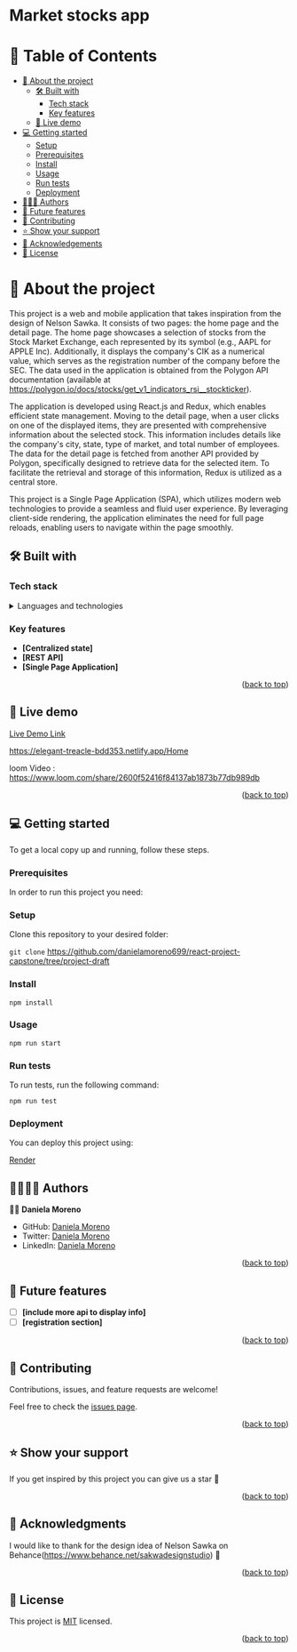<a name="readme-top"></a>

<div align="center">

</div>

# Market stocks app

# 📗 Table of Contents

- [📖 About the project](#about-project)
  - [🛠 Built with](#built-with)
    - [Tech stack](#tech-stack)
    - [Key features](#key-features)
  - [🚀 Live demo](#live-demo)
- [💻 Getting started](#getting-started)
  - [Setup](#setup)
  - [Prerequisites](#prerequisites)
  - [Install](#install)
  - [Usage](#usage)
  - [Run tests](#run-tests)
  - [Deployment](#deployment)
- [👷‍👷‍♀️ Authors](#authors)
- [🔭 Future features](#future-features)
- [🤝 Contributing](#contributing)
- [⭐️ Show your support](#support)
- [🙏 Acknowledgements](#acknowledgements)
- [📝 License](#license)

# 📖 About the project <a name="about-project"></a>

This project is a web and mobile application that takes inspiration from the design of Nelson Sawka. It consists of two pages: the home page and the detail page. The home page showcases a selection of stocks from the Stock Market Exchange, each represented by its symbol (e.g., AAPL for APPLE Inc). Additionally, it displays the company's CIK as a numerical value, which serves as the registration number of the company before the SEC. The data used in the application is obtained from the Polygon API documentation (available at https://polygon.io/docs/stocks/get_v1_indicators_rsi__stockticker).

The application is developed using React.js and Redux, which enables efficient state management. Moving to the detail page, when a user clicks on one of the displayed items, they are presented with comprehensive information about the selected stock. This information includes details like the company's city, state, type of market, and total number of employees. The data for the detail page is fetched from another API provided by Polygon, specifically designed to retrieve data for the selected item. To facilitate the retrieval and storage of this information, Redux is utilized as a central store.

This project is a Single Page Application (SPA), which utilizes modern web technologies to provide a seamless and fluid user experience. By leveraging client-side rendering, the application eliminates the need for full page reloads, enabling users to navigate within the page smoothly.

## 🛠 Built with <a name="built-with"></a>

### Tech stack <a name="tech-stack"></a>

<details>
  <summary>Languages and technologies</summary><br>
  <ul>
    <li><a href="#">React.js</a></li>
  </ul>
  <ul>
    <li><a href="#">Redux</a></li>
  </ul>
  <ul>
    <li><a href="#">JavaScript</a></li>
  </ul>
  <ul>
    <li><a href="#">HTML5</a></li>
  </ul>
  <ul>
    <li><a href="#">CSS3</a></li>
  </ul>
  <ul>
    <li><a href="#">Git</a></li>
  </ul>
  <ul>
    <li><a href="#">Jest</a></li>
  </ul>
  <ul>
    <li><a href="#">React-testing-library</a></li>
  </ul>
</details>

### Key features <a name="key-features"></a>

- **[Centralized state]**
- **[REST API]**
- **[Single Page Application]**

<p align="right">(<a href="#readme-top">back to top</a>)</p>

## 🚀 Live demo <a name="live-demo"></a>


 [Live Demo Link](https://j-c-s-v.github.io/webpack-to-do-list/) 

https://elegant-treacle-bdd353.netlify.app/Home

loom Video : https://www.loom.com/share/2600f52416f84137ab1873b77db989db

<p align="right">(<a href="#readme-top">back to top</a>)</p>

## 💻 Getting started <a name="getting-started"></a>

To get a local copy up and running, follow these steps.

### Prerequisites

In order to run this project you need:

### Setup

Clone this repository to your desired folder:

`git clone` https://github.com/danielamoreno699/react-project-capstone/tree/project-draft

### Install

`npm install`

### Usage

`npm run start`

### Run tests

To run tests, run the following command:

`npm run test`

### Deployment

You can deploy this project using:

[Render](https://render.com/)


## 👷‍♂️👷‍♀️ Authors <a name="authors"></a>


👷‍♀️ **Daniela Moreno**

- GitHub: [Daniela Moreno](https://github.com/danielamoreno699)
- Twitter: [Daniela Moreno](https://twitter.com/Daniela38932450)
- LinkedIn: [Daniela Moreno](https://www.linkedin.com/in/daniela-morenolozano/)

<p align="right">(<a href="#readme-top">back to top</a>)</p>

## 🔭 Future features <a name="future-features"></a>

- [ ] **[include more api to display info]**
- [ ] **[registration section]**

<p align="right">(<a href="#readme-top">back to top</a>)</p>

## 🤝 Contributing <a name="contributing"></a>

Contributions, issues, and feature requests are welcome!

Feel free to check the [issues page](../../issues/).

<p align="right">(<a href="#readme-top">back to top</a>)</p>

## ⭐️ Show your support <a name="support"></a>

If you get inspired by this project you can give us a star 🙌

<p align="right">(<a href="#readme-top">back to top</a>)</p>

## 🙏 Acknowledgments <a name="acknowledgements"></a>

I would like to thank for the design idea of Nelson Sawka on Behance(https://www.behance.net/sakwadesignstudio) 🚀

<p align="right">(<a href="#readme-top">back to top</a>)</p>

## 📝 License <a name="license"></a>

This project is [MIT](./LICENSE.md) licensed.

<p align="right">(<a href="#readme-top">back to top</a>)</p>